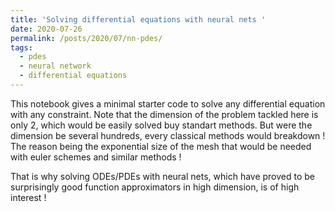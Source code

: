 ```yaml
---
title: 'Solving differential equations with neural nets '
date: 2020-07-26
permalink: /posts/2020/07/nn-pdes/
tags:
  - pdes
  - neural network
  - differential equations
---
```


This notebook gives a minimal starter code to solve any differential equation with any constraint. Note that the dimension of the problem tackled here is only 2, which would be easily solved buy standart methods. But were the dimension be several hundreds, every classical methods would breakdown ! The reason being the exponential size of the mesh that would be needed with euler schemes and similar methods ! 

That is why solving ODEs/PDEs with neural nets, which have proved to be surprisingly good function approximators in high dimension, is of high interest !

<script src="https://gist.github.com/enzoMiller/29749111d4535a2f0f6e839bbd65869e.js"></script>
